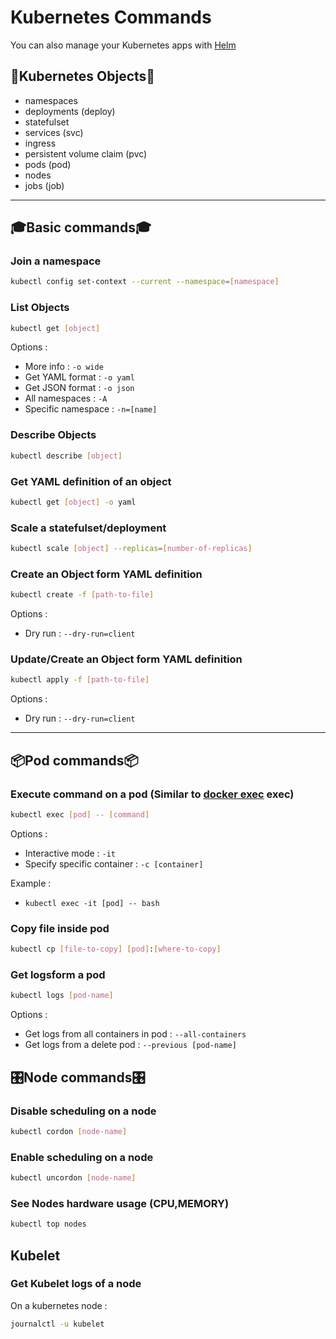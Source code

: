 # Kubernetes Commands

You can also manage your Kubernetes apps with [Helm](Helm/Helm_Commands.md)

## 🧩Kubernetes Objects🧩

- namespaces
- deployments (deploy)
- statefulset
- services (svc)
- ingress
- persistent volume claim (pvc)
- pods (pod)
- nodes
- jobs (job)

---

## 🎓Basic commands🎓

### Join a namespace

``` bash
kubectl config set-context --current --namespace=[namespace]
```

### List Objects

``` bash
kubectl get [object]
```

Options :

- More info : `-o wide`
- Get YAML format : `-o yaml`
- Get JSON format : `-o json`
- All namespaces : `-A`
- Specific namespace : `-n=[name]`

### Describe Objects

``` bash
kubectl describe [object]
```

### Get YAML definition of an object

``` bash
kubectl get [object] -o yaml
```

### Scale a statefulset/deployment

``` bash
kubectl scale [object] --replicas=[number-of-replicas]
```

### Create an Object form YAML definition

``` bash
kubectl create -f [path-to-file]
```

Options :

- Dry run : `--dry-run=client`

### Update/Create an Object form YAML definition

``` bash
kubectl apply -f [path-to-file]
```

Options :

- Dry run : `--dry-run=client`

---

## 📦Pod commands📦

### Execute command on a pod (Similar to [docker exec](../Docker/Docker_Commands.md#execute-command-in-container) exec)

``` bash
kubectl exec [pod] -- [command]
```

Options :

- Interactive mode : `-it`
- Specify specific container : `-c [container]`

Example :

- `kubectl exec -it [pod] -- bash`

### Copy file inside pod

``` bash
kubectl cp [file-to-copy] [pod]:[where-to-copy]
```

### Get logsform a pod

```bash
kubectl logs [pod-name]
```

Options :

- Get logs from all containers in pod : `--all-containers`
- Get logs from a delete pod : `--previous [pod-name]`

## 🎛️Node commands🎛️

### Disable scheduling on a node

``` bash
kubectl cordon [node-name]
```

### Enable scheduling on a node

``` bash
kubectl uncordon [node-name]
```

### See Nodes hardware usage (CPU,MEMORY)

``` bash
kubectl top nodes
```

## Kubelet

### Get Kubelet logs of a node

On a kubernetes node :

```bash
journalctl -u kubelet
```

